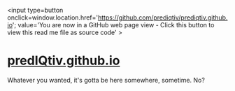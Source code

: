 <span style=display:none; >[You are now in a GitHub source code view - click this link to view Read Me file as a web page]( http://predIQtiv.github.io/ "View file as a web page." ) 
</span><div><input type=button onclick=window.location.href='https://github.com/prediqtiv/prediqtiv.github.io'; 
value='You are now in a GitHub web page view - Click this button to view this read me file as source code' ></div>


# [predIQtiv.github.io]( https://predIQtiv.github.io )
Whatever you wanted, it's gotta be here somewhere, sometime.  No?

